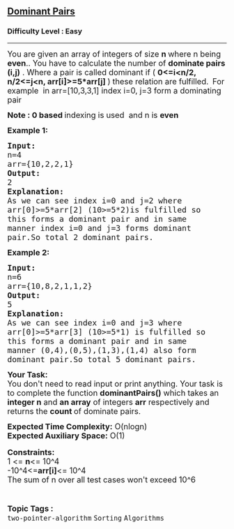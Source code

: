 <h2><a href="https://practice.geeksforgeeks.org/problems/2a1c11024ceae36363fc405e07f2fa3e2f896ef0/1">Dominant Pairs</a></h2><h3>Difficulty Level : Easy</h3><hr><div class="problems_problem_content__Xm_eO"><p><span style="font-size:18px">You are given an array of integers of size <strong>n </strong>where n being <strong>even</strong>.. You have to calculate the number of <strong>dominate pairs (i,j)</strong>&nbsp;.&nbsp;Where a pair is called dominant if (&nbsp;<strong>0&lt;=i&lt;n/2, n/2&lt;=j&lt;n, arr[i]&gt;=5*arr[j] </strong>)&nbsp;these&nbsp;relation are&nbsp;fulfilled.</span>&nbsp;<span style="font-size:18px">&nbsp;For example&nbsp;&nbsp;in arr=[10,3,3,1] index i=0, j=3 form a dominating pair<strong><strong> </strong></strong></span></p>

<p><strong><strong><span style="font-size:18px"><strong>Note </strong>: <strong>0</strong> based </span></strong></strong><span style="font-size:18px">indexing is used&nbsp; and n is </span><strong><strong><span style="font-size:18px"><strong>even&nbsp;</strong></span></strong></strong></p>

<p><strong><strong><span style="font-size:18px">Example 1:</span></strong></strong></p>

<pre><strong><strong><span style="font-size:18px"><strong>Input:</strong>
</span></strong></strong><span style="font-size:18px">n=4
arr={10,2,2,1}</span><strong><strong><span style="font-size:18px">
<strong>Output:
</strong></span></strong></strong><span style="font-size:18px">2</span><strong><strong><span style="font-size:18px">
<strong>Explanation:</strong>
</span></strong></strong><span style="font-size:18px">As we can see index i=0 and j=2 where
arr[0]&gt;=5*arr[2] (10&gt;=5*2)is fulfilled so
this forms a dominant pair and in same
manner index i=0 and j=3 forms dominant
pair.So total 2 dominant pairs.</span></pre>

<p><strong><strong><span style="font-size:18px">Example 2:</span></strong></strong><strong><strong> </strong></strong></p>

<pre><strong><strong><span style="font-size:18px"><strong>Input:</strong>
</span></strong></strong><span style="font-size:18px">n=6
arr={10,8,2,1,1,2}</span><strong><strong><span style="font-size:18px">
<strong>Output:
</strong></span></strong></strong><span style="font-size:18px">5<strong><strong><span style="font-size:18px">
</span></strong></strong><strong>Explanation:</strong>
As we can see index i=0 and j=3 where
arr[0]&gt;=5*arr[3] (10&gt;=5*1) is fulfilled so
this forms a dominant pair and in same
manner (0,4),(0,5),(1,3),(1,4) also form
dominant pair.So total 5 dominant pairs.</span></pre>

<p><strong><strong><span style="font-size:18px"><strong>Your Task:</strong></span></strong></strong><br>
<span style="font-size:18px">You don't need to read input or print anything. Your task is to complete the function <strong>dominantPairs()</strong> which takes an <strong>integer n</strong> and <strong>an&nbsp;array</strong> of integers <strong>arr</strong>&nbsp;respectively and returns&nbsp;the <strong>count </strong>of dominate pairs.</span></p>

<p><span style="font-size:18px"><strong>Expected Time Complexity:</strong> O(nlogn)<br>
<strong>Expected Auxiliary Space:</strong> O(1)</span><br>
<br>
<span style="font-size:18px"><strong>Constraints:</strong><br>
1 &lt;= <strong>n</strong>&lt;= 10^4<br>
-10^4&lt;=<strong>arr[i]</strong>&lt;= 10^4<br>
The sum of n over all test cases won't exceed 10^6</span></p>
</div><br><p><span style=font-size:18px><strong>Topic Tags : </strong><br><code>two-pointer-algorithm</code>&nbsp;<code>Sorting</code>&nbsp;<code>Algorithms</code>&nbsp;